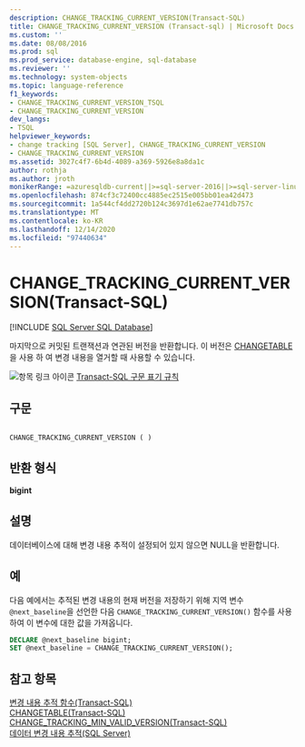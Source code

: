 ```yaml
---
description: CHANGE_TRACKING_CURRENT_VERSION(Transact-SQL)
title: CHANGE_TRACKING_CURRENT_VERSION (Transact-sql) | Microsoft Docs
ms.custom: ''
ms.date: 08/08/2016
ms.prod: sql
ms.prod_service: database-engine, sql-database
ms.reviewer: ''
ms.technology: system-objects
ms.topic: language-reference
f1_keywords:
- CHANGE_TRACKING_CURRENT_VERSION_TSQL
- CHANGE_TRACKING_CURRENT_VERSION
dev_langs:
- TSQL
helpviewer_keywords:
- change tracking [SQL Server], CHANGE_TRACKING_CURRENT_VERSION
- CHANGE_TRACKING_CURRENT_VERSION
ms.assetid: 3027c4f7-6b4d-4089-a369-5926e8a8da1c
author: rothja
ms.author: jroth
monikerRange: =azuresqldb-current||>=sql-server-2016||>=sql-server-linux-2017||=azuresqldb-mi-current
ms.openlocfilehash: 874cf3c72400cc4885ec2515e005bb01ea42d473
ms.sourcegitcommit: 1a544cf4dd2720b124c3697d1e62ae7741db757c
ms.translationtype: MT
ms.contentlocale: ko-KR
ms.lasthandoff: 12/14/2020
ms.locfileid: "97440634"
---
```

# <a name="change_tracking_current_version-transact-sql"></a>CHANGE_TRACKING_CURRENT_VERSION(Transact-SQL)
[!INCLUDE [SQL Server SQL Database](../../includes/applies-to-version/sql-asdb.md)]

  마지막으로 커밋된 트랜잭션과 연관된 버전을 반환합니다. 이 버전은 [CHANGETABLE](../../relational-databases/system-functions/changetable-transact-sql.md)을 사용 하 여 변경 내용을 열거할 때 사용할 수 있습니다.  
  
 ![항목 링크 아이콘](../../database-engine/configure-windows/media/topic-link.gif "항목 링크 아이콘") [Transact-SQL 구문 표기 규칙](../../t-sql/language-elements/transact-sql-syntax-conventions-transact-sql.md)  
  
## <a name="syntax"></a>구문  
  
```  
  
CHANGE_TRACKING_CURRENT_VERSION ( )  
```  
  
## <a name="return-type"></a>반환 형식  
 **bigint**  
  
## <a name="remarks"></a>설명  
 데이터베이스에 대해 변경 내용 추적이 설정되어 있지 않으면 NULL을 반환합니다.  
  
## <a name="examples"></a>예  
 다음 예에서는 추적된 변경 내용의 현재 버전을 저장하기 위해 지역 변수 `@next_baseline`을 선언한 다음 `CHANGE_TRACKING_CURRENT_VERSION()` 함수를 사용하여 이 변수에 대한 값을 가져옵니다.  
  
```sql  
DECLARE @next_baseline bigint;  
SET @next_baseline = CHANGE_TRACKING_CURRENT_VERSION();  
```  
  
## <a name="see-also"></a>참고 항목  
 [변경 내용 추적 함수&#40;Transact-SQL&#41;](../../relational-databases/system-functions/change-tracking-functions-transact-sql.md)   
 [CHANGETABLE&#40;Transact-SQL&#41;](../../relational-databases/system-functions/changetable-transact-sql.md)   
 [CHANGE_TRACKING_MIN_VALID_VERSION&#40;Transact-SQL&#41;](../../relational-databases/system-functions/change-tracking-min-valid-version-transact-sql.md)   
 [데이터 변경 내용 추적&#40;SQL Server&#41;](../../relational-databases/track-changes/track-data-changes-sql-server.md)  
  
  
